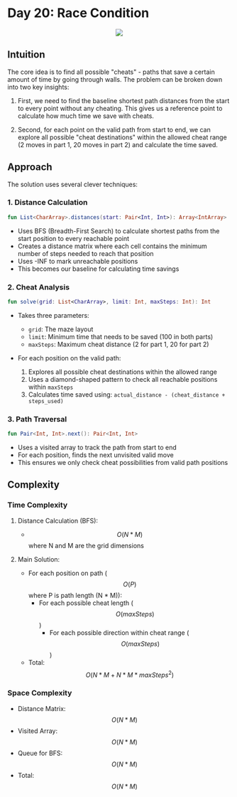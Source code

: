 # Day 20: Race Condition

<p align="center">
  <img src="aoc-day-20.png"/>
</p>

## Intuition

The core idea is to find all possible "cheats" - paths that save a certain amount of time by going through walls. The problem can be broken down into two key insights:

1. First, we need to find the baseline shortest path distances from the start to every point without any cheating. This gives us a reference point to calculate how much time we save with cheats.

2. Second, for each point on the valid path from start to end, we can explore all possible "cheat destinations" within the allowed cheat range (2 moves in part 1, 20 moves in part 2) and calculate the time saved.

## Approach

The solution uses several clever techniques:

### 1. Distance Calculation
```kotlin
fun List<CharArray>.distances(start: Pair<Int, Int>): Array<IntArray>
```
- Uses BFS (Breadth-First Search) to calculate shortest paths from the start position to every reachable point
- Creates a distance matrix where each cell contains the minimum number of steps needed to reach that position
- Uses -INF to mark unreachable positions
- This becomes our baseline for calculating time savings

### 2. Cheat Analysis
```kotlin
fun solve(grid: List<CharArray>, limit: Int, maxSteps: Int): Int
```
- Takes three parameters:
    - `grid`: The maze layout
    - `limit`: Minimum time that needs to be saved (100 in both parts)
    - `maxSteps`: Maximum cheat distance (2 for part 1, 20 for part 2)

- For each position on the valid path:
    1. Explores all possible cheat destinations within the allowed range
    2. Uses a diamond-shaped pattern to check all reachable positions within `maxSteps`
    3. Calculates time saved using: `actual_distance - (cheat_distance + steps_used)`

### 3. Path Traversal
```kotlin
fun Pair<Int, Int>.next(): Pair<Int, Int>
```
- Uses a visited array to track the path from start to end
- For each position, finds the next unvisited valid move
- This ensures we only check cheat possibilities from valid path positions

## Complexity

### Time Complexity
1. Distance Calculation (BFS):
    - $$O(N * M)$$ where N and M are the grid dimensions

2. Main Solution:
    - For each position on path ($$O(P)$$ where P is path length (N * M)):
        - For each possible cheat length ($$O(maxSteps)$$)
            - For each possible direction within cheat range ($$O(maxSteps)$$)
    - Total: $$O(N * M + N * M * maxSteps^2)$$

### Space Complexity
- Distance Matrix: $$O(N * M)$$
- Visited Array: $$O(N * M)$$
- Queue for BFS: $$O(N * M)$$
- Total: $$O(N * M)$$